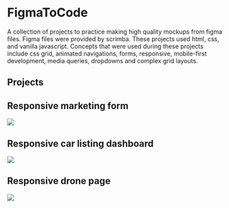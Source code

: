 # FigmaToCode

A collection of projects to practice making high quality mockups from figma files. 
Figma files were provided by scrimba. These projects used html, css, and vanilla javascript.
Concepts that were used during these projects include css grid, animated navigations, forms, responsive, mobile-first development, media queries, dropdowns and complex grid layouts. 

## Projects

## Responsive marketing form 
![](https://github.com/Juliaxtran/FigmaToCode/blob/main/gifs/form.gif)

## Responsive car listing dashboard
![](https://github.com/Juliaxtran/FigmaToCode/blob/main/gifs/carsales.gif)

## Responsive drone page 
![](https://github.com/Juliaxtran/FigmaToCode/blob/main/gifs/dronepage.gif)
